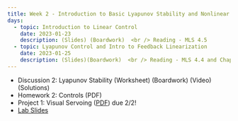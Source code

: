 ```yaml
---
title: Week 2 - Introduction to Basic Lyapunov Stability and Nonlinear Control
days:
  - topic: Introduction to Linear Control
    date: 2023-01-23
    description: (Slides) (Boardwork)  <br /> Reading - MLS 4.5
  - topic: Lyapunov Control and Intro to Feedback Linearization
    date: 2023-01-25
    description: (Slides)(Boardwork)  <br /> Reading - MLS 4.4 and Chapter 8
---
```


- Discussion 2: Lyapunov Stability (Worksheet) (Boardwork) (Video) (Solutions)
- Homework 2: Controls (PDF)
- Project 1: Visual Servoing ([PDF](assets/proj/proj1.pdf)) due 2/2!
- [Lab Slides](https://docs.google.com/presentation/d/1OwNOqBmhBPR1Wd6VWOB8yz-Zcadndw-9Bhswl8-h2qk/edit#slide=id.p)

<a id="Week3"></a>

